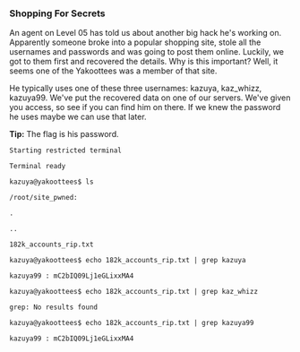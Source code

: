 ### Shopping For Secrets

An agent on Level 05 has told us about another big hack he's working on. Apparently someone broke into a popular shopping site, stole all the usernames and passwords and was going to post them online. Luckily, we got to them first and recovered the details. Why is this important? Well, it seems one of the Yakoottees was a member of that site.

He typically uses one of these three usernames: kazuya, kaz_whizz, kazuya99. We've put the recovered data on one of our servers. We've given you access, so see if you can find him on there. If we knew the password he uses maybe we can use that later.

**Tip:** The flag is his password.

```
Starting restricted terminal

Terminal ready

kazuya@yakoottees$ ls

/root/site_pwned:

.

..

182k_accounts_rip.txt

kazuya@yakoottees$ echo 182k_accounts_rip.txt | grep kazuya

kazuya99 : mC2bIQ09Lj1eGLixxMA4

kazuya@yakoottees$ echo 182k_accounts_rip.txt | grep kaz_whizz

grep: No results found

kazuya@yakoottees$ echo 182k_accounts_rip.txt | grep kazuya99

kazuya99 : mC2bIQ09Lj1eGLixxMA4

```